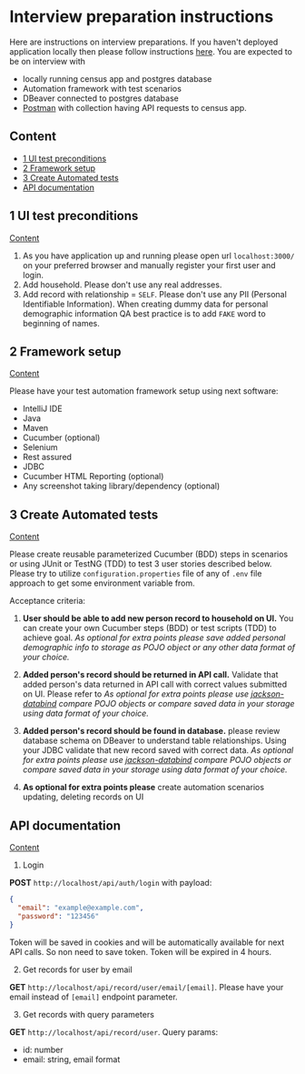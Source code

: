 # Interview preparation instructions

Here are instructions on interview preparations. If you haven't deployed application locally then please follow instructions [here](my_support/local_deployment_instructions.md). You are expected to be on interview with

- locally running census app and postgres database
- Automation framework with test scenarios
- DBeaver connected to postgres database
- [Postman](https://www.postman.com/) with collection having API requests to census app.

## Content

- [1 UI test preconditions](#1-ui-test-preconditions)
- [2 Framework setup](#2-framework-setup)
- [3 Create Automated tests](#3-create-automated-tests)
- [API documentation](#api-documentation)

## 1 UI test preconditions

[Content](#content)

1. As you have application up and running please open url `localhost:3000/` on your preferred browser and manually register your first user and login.
2. Add household. Please don't use any real addresses.
3. Add record with relationship = `SELF`. Please don't use any PII (Personal Identifiable Information). When creating dummy data for personal demographic information QA best practice is to add `FAKE` word to beginning of names.

## 2 Framework setup

[Content](#content)

Please have your test automation framework setup using next software:

- IntelliJ IDE
- Java
- Maven
- Cucumber (optional)
- Selenium
- Rest assured
- JDBC
- Cucumber HTML Reporting (optional)
- Any screenshot taking library/dependency (optional)

## 3 Create Automated tests

[Content](#content)

Please create reusable parameterized Cucumber (BDD) steps in scenarios or using JUnit or TestNG (TDD) to test 3 user stories described below. Please try to utilize `configuration.properties` file of any of `.env` file approach to get some environment variable from.

Acceptance criteria:

1. **User should be able to add new person record to household on UI.**
   You can create your own Cucumber steps (BDD) or test scripts (TDD) to achieve goal. _As optional for extra points please save added personal demographic info to storage as POJO object or any other data format of your choice._

2. **Added person's record should be returned in API call.** Validate that added person's data returned in API call with correct values submitted on UI. Please refer to _As optional for extra points please use [jackson-databind](https://github.com/FasterXML/jackson-databind) compare POJO objects or compare saved data in your storage using data format of your choice._

3. **Added person's record should be found in database.** please review database schema on DBeaver to understand table relationships. Using your JDBC validate that new record saved with correct data. _As optional for extra points please use [jackson-databind](https://github.com/FasterXML/jackson-databind) compare POJO objects or compare saved data in your storage using data format of your choice._

4. **As optional for extra points please** create automation scenarios updating, deleting records on UI

## API documentation

[Content](#content)

1. Login

**POST** `http://localhost/api/auth/login` with payload:

```json
{
  "email": "example@example.com",
  "password": "123456"
}
```

Token will be saved in cookies and will be automatically available for next API calls. So non need to save token. Token will be expired in 4 hours.

2. Get records for user by email

**GET** `http://localhost/api/record/user/email/[email]`. Please have your email instead of `[email]` endpoint parameter.

3. Get records with query parameters

**GET** `http://localhost/api/record/user`. Query params:

- id: number
- email: string, email format
